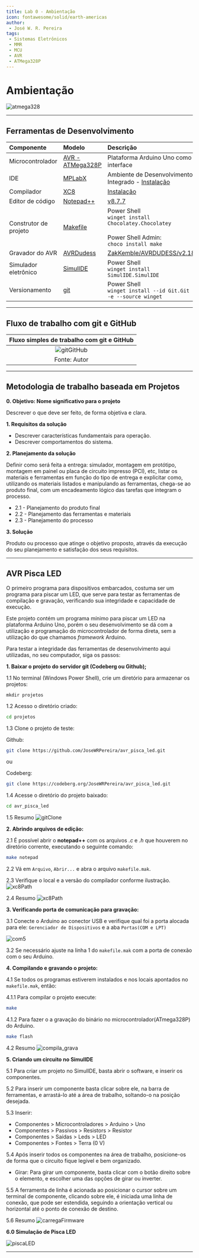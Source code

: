 ```yaml
---
title: Lab 0 - Ambientação
icon: fontawesome/solid/earth-americas
author:
 - José W. R. Pereira
tags:
 - Sistemas Eletrônicos
 - MMR
 - MCU
 - AVR
 - ATMega328P
---
```


# Ambientação

![atmega328](img/lab0-atmega328p.png)



---

## Ferramentas de Desenvolvimento


| Componente | Modelo | Descrição |      
| :--------- |:------ | :-------- |
| Microcontrolador | [AVR - ATMega328P](https://ww1.microchip.com/downloads/en/DeviceDoc/Atmel-7810-Automotive-Microcontrollers-ATmega328P_Datasheet.pdf) | Plataforma Arduino Uno como interface |
| IDE        | [MPLabX](https://www.microchip.com/en-us/tools-resources/develop/mplab-x-ide) | Ambiente de Desenvolvimento Integrado - [Instalação](https://developerhelp.microchip.com/xwiki/bin/view/software-tools/ides/x/install-guide/) |
| Compilador | [XC8](https://www.microchip.com/en-us/tools-resources/develop/mplab-xc-compilers/xc8) | [Instalação](https://developerhelp.microchip.com/xwiki/bin/view/software-tools/xc8/install/) |
| Editor de código | [Notepad++](https://notepad-plus-plus.org/downloads/) | [v8.7.7](https://github.com/notepad-plus-plus/notepad-plus-plus/releases/download/v8.7.7/npp.8.7.7.Installer.x64.exe) |
| Construtor de projeto | [Makefile](https://stackoverflow.com/questions/32127524/how-to-install-and-use-make-in-windows) | Power Shell<br>`winget install Chocolatey.Chocolatey` <br><br> Power Shell Admin: <br> `choco install make` |
| Gravador do AVR       | [AVRDudess](https://github.com/ZakKemble/AVRDUDESS/releases/tag/v2.18)  | [ZakKemble/AVRDUDESS/v2.18](https://github.com/ZakKemble/AVRDUDESS/releases/download/v2.18/AVRDUDESS-2.18-setup.exe) |
| Simulador eletrônico  | [SimulIDE](https://simulide.com/p/downloads/) | Power Shell<br>`winget install SimulIDE.SimulIDE` |
| Versionamento         | [git](https://git-scm.com/downloads) | Power Shell<br>`winget install --id Git.Git -e --source winget` |

---

## Fluxo de trabalho com git e GitHub
| Fluxo simples de trabalho com git e GitHub |
| :----------------------------------------: |
| ![gitGitHub](img/lab0-basico-GitGithub.png) |
|            Fonte: Autor                    |



---

## Metodologia de trabalho baseada em Projetos

**0. Objetivo: Nome significativo para o projeto**

Descrever o que deve ser feito, de forma objetiva e clara.


**1. Requisitos da solução**

- Descrever características fundamentais para operação. 
- Descrever comportamentos do sistema. 

**2. Planejamento da solução**

Definir como será feita a entrega: simulador, montagem em protótipo, montagem em painel ou placa de circuito impresso (PCI), etc, listar os materiais e ferramentas em função do tipo de entrega e explicitar como, utilizando os materiais listados e manipulando as ferramentas, chega-se ao produto final, com um encadeamento lógico das tarefas que integram o processo.

- 2.1 - Planejamento do produto final
- 2.2 - Planejamento das ferramentas e materiais
- 2.3 - Planejamento do processo

**3. Solução**

Produto ou processo que atinge o objetivo proposto, através da execução do seu planejamento e satisfação dos seus requisitos.



---

## AVR Pisca LED


O primeiro programa para dispositivos embarcados, costuma ser um programa para piscar um LED, que serve para testar as ferramentas de compilação e gravação, verificando sua integridade e capacidade de execução.

Este projeto contém um programa mínimo para piscar um LED na plataforma Arduino Uno, porém o seu desenvolvimento se dá com a utilização e programação do microcontrolador de forma direta, sem a utilização do que chamamos *framework* Arduino.

Para testar a integridade das ferramentas de desenvolvimento aqui utilizadas, no seu computador, siga os passos: 




**1. Baixar o projeto do servidor git (Codeberg ou Github);**

1.1 No terminal (Windows Power Shell), crie um diretório para armazenar os projetos:

```barra
mkdir projetos
```

1.2 Acesso o diretório criado: 

```bash
cd projetos
```

1.3 Clone o projeto de teste:

Github:
```bash
git clone https://github.com/JoseWRPereira/avr_pisca_led.git
```

ou

Codeberg:
```bash
git clone https://codeberg.org/JoseWRPereira/avr_pisca_led.git
```

1.4 Acesse o diretório do projeto baixado: 

```bash
cd avr_pisca_led
```
1.5 Resumo
![gitClone](img/lab0-git_clone.gif)





**2. Abrindo arquivos de edição:**

2.1 É possível abrir o **notepad++** com os arquivos *.c* e *.h* que houverem no diretório corrente, executando o seguinte comando: 
```bash
make notepad
```

2.2 Vá em `Arquivo`, `Abrir...` e abra o arquivo `makefile.mak`. 

2.3 Verifique o local e a versão do compilador conforme ilustração.
![xc8Path](img/lab0-xc8_path.png)

2.4 Resumo
![xc8Path](img/lab0-xc8_path.gif)



**3. Verificando porta de comunicação para gravação:**

3.1 Conecte o Arduino ao conector USB e verifique qual foi a porta alocada para ele: `Gerenciador de Dispositivos` e a aba `Portas(COM e LPT)` 

![com5](img/lab0-com5arduino.png)

3.2 Se necessário ajuste na linha 1 do `makefile.mak` com a porta de conexão com o seu Arduino.



**4. Compilando e gravando o projeto:**	

4.1 Se todos os programas estiverem instalados e nos locais apontados no `makefile.mak`, então:

4.1.1 Para compilar o projeto execute:  
	
```bash
make
```

4.1.2 Para fazer o a gravação do binário no microcontrolador(ATmega328P) do Arduino.

```bash
make flash
```

4.2 Resumo
![compila_grava](img/lab0-compile_grava.gif)




**5. Criando um circuito no SimulIDE**


5.1 Para criar um projeto no SimulIDE, basta abrir o software, e inserir os componentes.

5.2 Para inserir um componente basta clicar sobre ele, na barra de ferramentas, e arrastá-lo até a área de trabalho, soltando-o na posição desejada.

5.3 Inserir:

- Componentes > Microcontroladores > Arduino > Uno
- Componentes > Passivos > Resistors > Resistor
- Componentes > Saídas > Leds > LED
- Componentes > Fontes > Terra (0 V)

5.4 Após inserir todos os componentes na área de trabalho, posicione-os de forma que o circuito fique legível e bem organizado. 

- Girar: Para girar um componente, basta clicar com o botão direito sobre o elemento, e escolher uma das opções de girar ou inverter.

5.5 A ferramenta de linha é acionada ao posicionar o cursor sobre um terminal de componente, clicando sobre ele, é iniciada uma linha de conexão, que pode ser estendida, seguindo a orientação vertical ou horizontal até o ponto de conexão de destino. 

5.6 Resumo 
![carregaFirmware](img/lab0-load_firmware.gif)

**6.0 Simulação de Pisca LED**

![piscaLED](img/lab0-pisca_led.gif)



---

